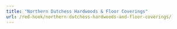 ```yaml
---
title: "Northern Dutchess Hardwoods & Floor Coverings"
url: /red-hook/northern-dutchess-hardwoods-and-floor-coverings/
---
```

